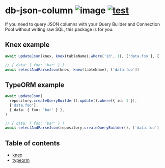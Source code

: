 # db-json-column ![image](https://img.shields.io/npm/v/db-json-column) [![test](https://github.com/wholebuzz/db-json-column/actions/workflows/test.yaml/badge.svg)](https://github.com/wholebuzz/db-json-column/actions/workflows/test.yaml)

If you need to query JSON columns with your Query Builder and Connection Pool without writing raw SQL, this package is for you.

## Knex example

```typescript
await updateJson(knex, knex(tableName).where('id', 1), ['data.foo'], { data: { foo: 'bar' } })

// { data: { foo: 'bar' } }
await selectAndParseJson(knex, knex(tableName), ['data.foo'])
```

## TypeORM example

```typescript
await updateJson(
  repository.createQueryBuilder().update().where({ id: 1 }),
  ['data.foo'],
  { data: { foo: 'bar' } },
)

// { data: { foo: 'bar' } }
await selectAndParseJson(repository.createQueryBuilder(), ['data.foo'])
```

## Table of contents

- [knex](docs/modules/knex.md)
- [typeorm](docs/modules/typeorm.md)

